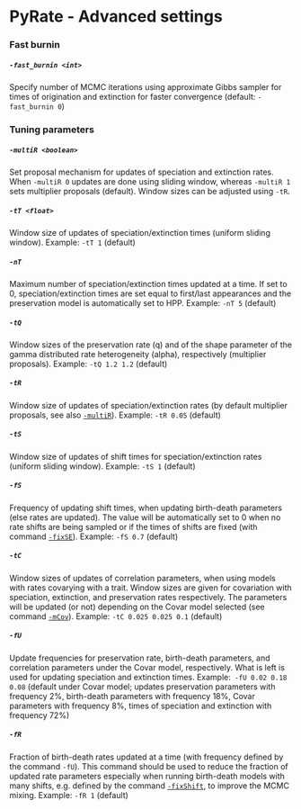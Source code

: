 # PyRate - Advanced settings


### Fast burnin 
##### `-fast_burnin <int>` 
Specify number of MCMC iterations using approximate Gibbs sampler for times of origination and extinction for faster convergence (default: `-fast_burnin 0`)


### Tuning parameters
##### `-multiR <boolean>` 
Set proposal mechanism for updates of speciation and extinction rates. When `-multiR 0` updates are done using sliding window, whereas `-multiR 1` sets multiplier proposals (default). Window sizes can be adjusted using `-tR`.

##### `-tT <float>` 
Window size of updates of speciation/extinction times (uniform sliding window).
Example: `-tT 1` (default)

##### `-nT` 
Maximum number of speciation/extinction times updated at a time. If set to 0, speciation/extinction times are set equal to first/last appearances and the preservation model is automatically set to HPP.
Example: `-nT 5` (default)

##### `-tQ` 
Window sizes of the preservation rate (q) and of the shape parameter of the gamma distributed rate heterogeneity (alpha), respectively (multiplier proposals).
Example: `-tQ 1.2 1.2` (default)

##### `-tR` 
Window size of updates of speciation/extinction rates (by default multiplier proposals, see also [`-multiR`](https://github.com/dsilvestro/PyRate/wiki/2.-PyRate:-command-list#-multir)).
Example: `-tR 0.05` (default)

##### `-tS` 
Window size of updates of shift times for speciation/extinction rates (uniform sliding window).
Example: `-tS 1` (default)

##### `-fS`
Frequency of updating shift times, when updating birth-death parameters (else rates are updated). The value will be automatically set to 0 when no rate shifts are being sampled or if the times of shifts are fixed (with command [`-fixSE`](https://github.com/dsilvestro/PyRate/wiki/2.-PyRate:-command-list#-fixse)).
Example: `-fS 0.7` (default)

##### `-tC` 
Window sizes of updates of correlation parameters, when using models with rates covarying with a trait. Window sizes are given for covariation with speciation, extinction, and preservation rates respectively. The parameters will be updated (or not) depending on the Covar model selected (see command [`-mCov`](https://github.com/dsilvestro/PyRate/wiki/2.-PyRate:-command-list#-mcov)).
Example: `-tC 0.025 0.025 0.1` (default)

##### `-fU` 
Update frequencies for preservation rate, birth-death parameters, and correlation parameters under the Covar model, respectively. What is left is used for updating speciation and extinction times.
Example:` -fU 0.02 0.18 0.08` (default under Covar model; updates preservation parameters with frequency 2%, birth-death parameters with frequency 18%, Covar parameters with frequency 8%, times of speciation and extinction with frequency 72%)

##### `-fR` 
Fraction of birth-death rates updated at a time (with frequency defined by the command `-fU`). This command should be used to reduce the fraction of updated rate parameters especially when running birth-death models with many shifts, e.g. defined by the command [`-fixShift`](https://github.com/dsilvestro/PyRate/wiki/2.-PyRate:-command-list#-fixshift), to improve the MCMC mixing.
Example: `-fR 1` (default)
